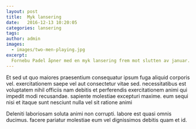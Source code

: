 ```yaml
---
layout: post
title:  Myk lansering
date:   2016-12-13 10:20:05
categories: lansering
tags:
author: admin
images:
  - images/two-men-playing.jpg
excerpt:
  Fornebu Padel åpner med en myk lansering frem mot slutten av januar. Fasilitetene jobbes fortsatt med men de flotte padelbanene er klare til spill. Lanseringspris på 300 NOK pr. bane for en times spill.
---
```


Et sed ut quo maiores praesentium consequatur ipsum fuga aliquid corporis vel. exercitationem saepe vel aut consectetur vitae sed. necessitatibus est voluptatem nihil officiis nam debitis et perferendis exercitationem animi qui impedit modi recusandae. sapiente molestiae excepturi maxime. eum sequi nisi et itaque sunt nesciunt nulla vel sit ratione animi

Deleniti laboriosam soluta animi non corrupti. labore est quasi omnis ducimus. facere pariatur molestiae eum vel dignissimos debitis quam et id.
